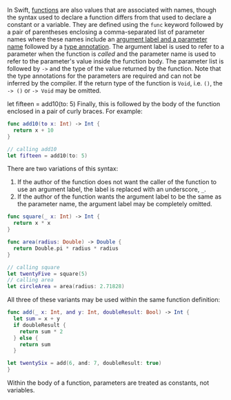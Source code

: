 In Swift, [functions][functions] are also values that are associated with names, though the syntax used to declare a function differs from that used to declare a constant or a variable. They are defined using the `func` keyword followed by a pair of parentheses enclosing a comma-separated list of parameter names where these names include an [argument label and a parameter name][argument labels] followed by a [type annotation][type annotations]. The argument label is used to refer to a parameter when the function is _called_ and the parameter name is used to refer to the parameter's value inside the function body. The parameter list is followed by `->` and the type of the value returned by the function. Note that the type annotations for the parameters are required and can not be inferred by the compiler. If the return type of the function is `Void`, i.e. `()`, the `-> ()` or `-> Void` may be omitted.

let fifteen = add10(to: 5)
Finally, this is followed by the body of the function enclosed in a pair of curly braces. For example:

```swift
func add10(to x: Int) -> Int {
  return x + 10
}

// calling add10
let fifteen = add10(to: 5)
```

There are two variations of this syntax:

1. If the author of the function does not want the caller of the function to use an argument label, the label is replaced with an underscore, `_`.
2. If the author of the function wants the argument label to be the same as the parameter name, the argument label may be completely omitted.

```swift
func square(_ x: Int) -> Int {
  return x * x
}

func area(radius: Double) -> Double {
  return Double.pi * radius * radius
}

// calling square
let twentyFive = square(5)
// calling area
let circleArea = area(radius: 2.71828)
```

All three of these variants may be used within the same function definition:

```swift
func add(_ x: Int, and y: Int, doubleResult: Bool) -> Int {
  let sum = x + y
  if doubleResult {
    return sum * 2
  } else {
    return sum
  }

let twentySix = add(6, and: 7, doubleResult: true)
}
```

Within the body of a function, parameters are treated as constants, not variables.

[functions]: https://docs.swift.org/swift-book/LanguageGuide/Functions.html
[argument labels]: https://docs.swift.org/swift-book/LanguageGuide/TheBasics.html#ID166
[type annotations]: https://docs.swift.org/swift-book/LanguageGuide/TheBasics.html#ID312
